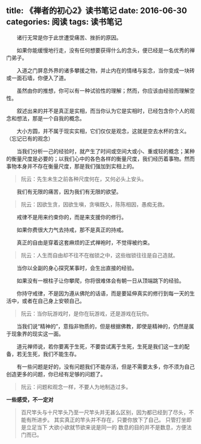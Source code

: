 title: 《禅者的初心2》读书笔记
date: 2016-06-30
categories: 阅读
tags: 读书笔记
---

　　诸行无常是你于此世遭受痛苦、挫折的原因。
  
　　如果你能缓慢地行走，没有任何想要获得什么的念头，便已经是一名优秀的禅门弟子。
  
　　入道之门屏息外界的诸多攀援之物，并止内在的情绪与妄念，当你变成一块砖或一面石墙，你便入了道。
  
　　虽然由你的推想，你可以有一种试验性的理解；然而，你应该由经验而理解空性。
  
　　叙述出来的并不是真正是实相，而当你认为它是实相时，已经包含你个人的观念和想法，那是一个自我的概念。
  
　　大小方圆，并不属于现实实相，它们仅仅是观念，这就是空去水杯的含义。（忘记已有的观念）


　　当我们分析一己的经验时，就产生了时间或空间大或小、重或轻的概念；某种的衡量尺度是必要的；以我们心中的各色各样的衡量尺度，我们经历着事物。然而事物本身并不存在衡量尺度，那是我们强加到实相上的。
> 阮云：先生未生之前各种尺度何在，又何必头上安头。

　　我们有无限的痛苦，因为我们有无限的欲望。
> 阮云：因欲生贪，因欲生嗔，贪嗔既久，陈陈相因，愚痴无救。

<!--more-->
　　戒律不是用来约束你的，而是来支援你的修行。

　　如果你费很大力气去持戒，那不是真正的持戒。

　　真正的自由是穿着这套麻烦的正式禅袍时，不觉得被约束。
> 阮云：人生而自由却不往不在枷锁之中，这些枷锁往往是自己造就。
    
　　当你以全副的身心探究某事时，会生出直接的经验。

　　如果没有一根柱子让你攀爬，你将很难体会有朝一日从顶端跳下的经验。

　　你持守戒律，不是因为遵从佛陀的话语，而是要延伸真实的修行到每一天的生活中，或者在自己身上安顿自己。
> 阮云：当你玩游戏时，是你在玩游戏，还是游戏在玩你。
    
　　当我们说“精神的”，意指非物质的，但是根据佛教，即使是精神的，仍然是属于现象界的现实这一面。

　　道元禅师说，若你要离于生死，不要尝试离于生死，生死是我们这一生的配备，若无生死，我们不能生存。

　　有一些问题是好的，没有问题我们不能存活，但是不需要太多，你不须为自己创造更多的问题，你已经有足够的问题了。
> 阮云：问题和观念一样，不要人为地制造过多。

    
**一些感受，不一定对**
> 百尺竿头与十尺竿头乃至一尺竿头并无甚么区别，因为都已经到了尽头，不能有所进步。
> 其实真正的竿头并不存在，只要你放下了自己。
> 只管打坐即是立足当下
> 大欲小欲就节欲来说是同一的
> 数息的目的并不是数息，方便法门而已。